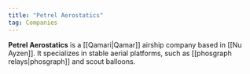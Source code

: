 ```yaml
---
title: "Petrel Aerostatics"
tag: Companies
---
```


**Petrel Aerostatics** is a [[Qamari|Qamar]] airship company based in [[Nu Ayzen]]. It specializes in stable aerial platforms, such as [[phosgraph relays|phosgraph]] and scout balloons.
